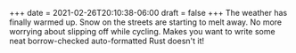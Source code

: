 +++
date = 2021-02-26T20:10:38-06:00
draft = false
+++
The weather has finally warmed up. Snow on the streets are starting to melt away. No more worrying about slipping off while cycling. Makes you want to write some neat borrow-checked auto-formatted Rust doesn't it!
